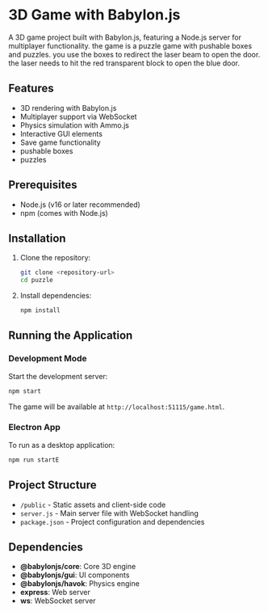 # 3D Game with Babylon.js

A 3D game project built with Babylon.js, featuring a Node.js server for multiplayer functionality. the game is a puzzle game with pushable boxes and puzzles. you use the boxes to redirect the laser beam to open the door. the laser needs to hit the red transparent block to open the blue door.

## Features

- 3D rendering with Babylon.js
- Multiplayer support via WebSocket
- Physics simulation with Ammo.js
- Interactive GUI elements
- Save game functionality
- pushable boxes
- puzzles

## Prerequisites

- Node.js (v16 or later recommended)
- npm (comes with Node.js)

## Installation

1. Clone the repository:
   ```bash
   git clone <repository-url>
   cd puzzle
   ```

2. Install dependencies:
   ```bash
   npm install
   ```

## Running the Application

### Development Mode

Start the development server:
```bash
npm start
```

The game will be available at `http://localhost:51115/game.html`.

### Electron App

To run as a desktop application:
```bash
npm run startE
```

## Project Structure

- `/public` - Static assets and client-side code
- `server.js` - Main server file with WebSocket handling
- `package.json` - Project configuration and dependencies

## Dependencies

- **@babylonjs/core**: Core 3D engine
- **@babylonjs/gui**: UI components
- **@babylonjs/havok**: Physics engine
- **express**: Web server
- **ws**: WebSocket server
